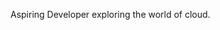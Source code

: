 
<!--
**MukaddasA/MukaddasA** is a ✨ _special_ ✨ repository because its `README.md` (this file) appears on your GitHub profile. 
-->

Aspiring Developer exploring the world of cloud.
